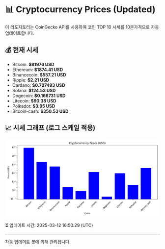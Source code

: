 
# 📊 Cryptocurrency Prices (Updated)

이 리포지토리는 CoinGecko API를 사용하여 코인 TOP 10 시세를 10분가격으로 자동 업데이트합니다.

## 💰 현재 시세
- Bitcoin: **$81976 USD**
- Ethereum: **$1874.41 USD**
- Binancecoin: **$557.21 USD**
- Ripple: **$2.21 USD**
- Cardano: **$0.727493 USD**
- Solana: **$124.53 USD**
- Dogecoin: **$0.166731 USD**
- Litecoin: **$90.38 USD**
- Polkadot: **$3.95 USD**
- Bitcoin-cash: **$350.53 USD**

## 📈 시세 그래프 (로그 스케일 적용)
![Crypto Prices](crypto_prices.png)

⏳ 업데이트 시간: 2025-03-12 16:50:29 (UTC)

---
자동 업데이트 봇에 의해 관리됩니다.
